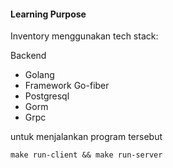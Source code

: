 #### Learning Purpose

Inventory menggunakan tech stack:

Backend

- Golang
- Framework Go-fiber
- Postgresql
- Gorm
- Grpc

untuk menjalankan program tersebut

`make run-client && make run-server
`
